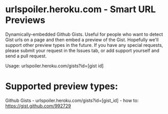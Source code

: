 # urlspoiler.heroku.com - Smart URL Previews

Dynamically-embedded Github Gists.  Useful for people who want to detect Gist urls on a page and then embed a preview of the Gist.  Hopefully we'll support other preview types in the future.  If you have any special requests, please submit your request in the Issues tab, or add support yourself and send a pull request.


Usage: urlspoiler.heroku.com/gists?id=[gist id]



# Supported preview types:

Github Gists - urlspoiler.heroku.com/gists?id=[gist_id] - how to: https://gist.github.com/992729

